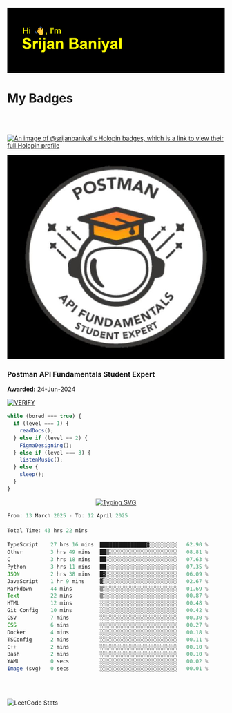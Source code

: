 ![Header](./header.png)

# My Badges

<Br />
<Br />

[![An image of @srijanbaniyal's Holopin badges, which is a link to view their full Holopin profile](https://holopin.me/srijanbaniyal)](https://holopin.io/@srijanbaniyal)

[![Postman API Fundamentals Student Expert](/Postman.jpeg)](https://api.badgr.io/public/assertions/r9BLLy0oTfKJBbkGuDI1zA)

### Postman API Fundamentals Student Expert

**Awarded:** 24-Jun-2024

[![VERIFY](https://img.shields.io/badge/VERIFY-blue)](https://badgecheck.io?url=https%3A%2F%2Fapi.badgr.io%2Fpublic%2Fassertions%2Fr9BLLy0oTfKJBbkGuDI1zA)

```javascript
while (bored === true) {
  if (level === 1) {
    readDocs();
  } else if (level == 2) {
    FigmaDesigning();
  } else if (level === 3) {
    listenMusic();
  } else {
    sleep();
  }
}
```

<p align="center">
  <a href="https://git.io/typing-svg"><img src="https://readme-typing-svg.demolab.com?font=Tilt+Prism&size=30&pause=1000&color=0FF75B&center=true&vCenter=true&width=800&height=80&lines=Time+spent+on+various+Programming+languages" alt="Typing SVG" /></a>
</p>

<!--START_SECTION:waka-->

```TypeScript
From: 13 March 2025 - To: 12 April 2025

Total Time: 43 hrs 22 mins

TypeScript    27 hrs 16 mins  ███████████████▓░░░░░░░░░   62.90 %
Other         3 hrs 49 mins   ██▒░░░░░░░░░░░░░░░░░░░░░░   08.81 %
C             3 hrs 18 mins   ██░░░░░░░░░░░░░░░░░░░░░░░   07.63 %
Python        3 hrs 11 mins   ██░░░░░░░░░░░░░░░░░░░░░░░   07.35 %
JSON          2 hrs 38 mins   █▓░░░░░░░░░░░░░░░░░░░░░░░   06.09 %
JavaScript    1 hr 9 mins     ▓░░░░░░░░░░░░░░░░░░░░░░░░   02.67 %
Markdown      44 mins         ▒░░░░░░░░░░░░░░░░░░░░░░░░   01.69 %
Text          22 mins         ▒░░░░░░░░░░░░░░░░░░░░░░░░   00.87 %
HTML          12 mins         ░░░░░░░░░░░░░░░░░░░░░░░░░   00.48 %
Git Config    10 mins         ░░░░░░░░░░░░░░░░░░░░░░░░░   00.42 %
CSV           7 mins          ░░░░░░░░░░░░░░░░░░░░░░░░░   00.30 %
CSS           6 mins          ░░░░░░░░░░░░░░░░░░░░░░░░░   00.27 %
Docker        4 mins          ░░░░░░░░░░░░░░░░░░░░░░░░░   00.18 %
TSConfig      2 mins          ░░░░░░░░░░░░░░░░░░░░░░░░░   00.11 %
C++           2 mins          ░░░░░░░░░░░░░░░░░░░░░░░░░   00.10 %
Bash          2 mins          ░░░░░░░░░░░░░░░░░░░░░░░░░   00.10 %
YAML          0 secs          ░░░░░░░░░░░░░░░░░░░░░░░░░   00.02 %
Image (svg)   0 secs          ░░░░░░░░░░░░░░░░░░░░░░░░░   00.01 %
```

<!--END_SECTION:waka-->

<Br />
<Br />

![LeetCode Stats](https://leetcard.jacoblin.cool/Srijan-Baniyal?theme=dark&font=Rasa&ext=contest)

